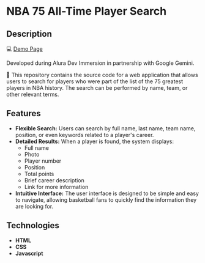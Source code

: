 # NBA 75 All-Time Player Search

## Description

:computer: [Demo Page]()

Developed during Alura Dev Immersion in partnership with Google Gemini.

:basketball: This repository contains the source code for a web application that allows users to search for players who were part of the list of the 75 greatest players in NBA history. The search can be performed by name, team, or other relevant terms.

## Features

* **Flexible Search:** Users can search by full name, last name, team name, position, or even keywords related to a player's career.
* **Detailed Results:** When a player is found, the system displays:
    * Full name
    * Photo
    * Player number
    * Position
    * Total points
    * Brief career description
    * Link for more information
* **Intuitive Interface:** The user interface is designed to be simple and easy to navigate, allowing basketball fans to quickly find the information they are looking for.

## Technologies

* **HTML**
* **CSS**
* **Javascript**